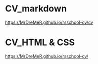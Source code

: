 # CV_markdown
https://MrDreMeR.github.io/rsschool-cv/cv 
# CV_HTML & CSS
https://MrDreMeR.github.io/rsschool-cv/
